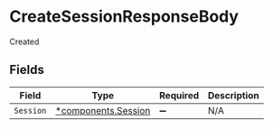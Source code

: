 # CreateSessionResponseBody

Created


## Fields

| Field                                                     | Type                                                      | Required                                                  | Description                                               |
| --------------------------------------------------------- | --------------------------------------------------------- | --------------------------------------------------------- | --------------------------------------------------------- |
| `Session`                                                 | [*components.Session](../../models/components/session.md) | :heavy_minus_sign:                                        | N/A                                                       |